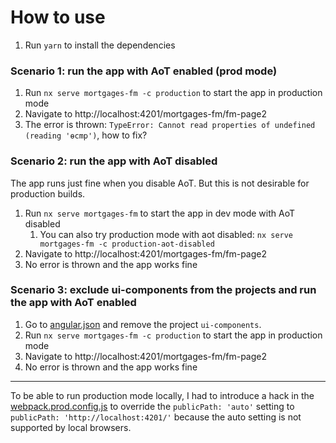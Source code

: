 # How to use

1. Run `yarn` to install the dependencies

### Scenario 1: run the app with AoT enabled (prod mode)

1. Run `nx serve mortgages-fm -c production` to start the app in production mode
2. Navigate to http://localhost:4201/mortgages-fm/fm-page2
3. The error is thrown: `TypeError: Cannot read properties of undefined (reading 'ɵcmp')`, how to fix?

### Scenario 2: run the app with AoT disabled

The app runs just fine when you disable AoT. But this is not desirable for production builds.

1. Run `nx serve mortgages-fm` to start the app in dev mode with AoT disabled
   1. You can also try production mode with aot disabled: `nx serve mortgages-fm -c production-aot-disabled`
2. Navigate to http://localhost:4201/mortgages-fm/fm-page2
3. No error is thrown and the app works fine

### Scenario 3: exclude ui-components from the projects and run the app with AoT enabled

1. Go to [angular.json](./angular.json) and remove the project `ui-components`.
2. Run `nx serve mortgages-fm -c production` to start the app in production mode
3. Navigate to http://localhost:4201/mortgages-fm/fm-page2
4. No error is thrown and the app works fine

---

To be able to run production mode locally, I had to introduce a hack in the [webpack.prod.config.js](./apps/mortgages-fm/src/server/webpack/webpack.prod.config.js) to override the `publicPath: 'auto'` setting to `publicPath: 'http://localhost:4201/'` because the auto setting is not supported by local browsers.
